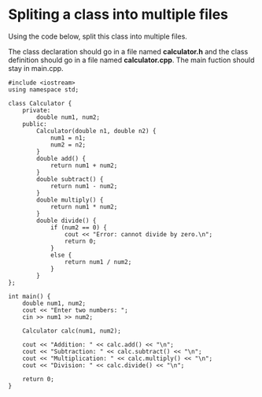 # Spliting a class into multiple files

Using the code below, split this class into multiple files. 

The class declaration should go in a file named **calculator.h** and the class definition should go in a file named **calculator.cpp**. The main fuction should stay in main.cpp.

```
#include <iostream>
using namespace std;

class Calculator {
    private:
        double num1, num2;
    public:
        Calculator(double n1, double n2) {
            num1 = n1;
            num2 = n2;
        }
        double add() {
            return num1 + num2;
        }
        double subtract() {
            return num1 - num2;
        }
        double multiply() {
            return num1 * num2;
        }
        double divide() {
            if (num2 == 0) {
                cout << "Error: cannot divide by zero.\n";
                return 0;
            }
            else {
                return num1 / num2;
            }
        }
};

int main() {
    double num1, num2;
    cout << "Enter two numbers: ";
    cin >> num1 >> num2;

    Calculator calc(num1, num2);

    cout << "Addition: " << calc.add() << "\n";
    cout << "Subtraction: " << calc.subtract() << "\n";
    cout << "Multiplication: " << calc.multiply() << "\n";
    cout << "Division: " << calc.divide() << "\n";

    return 0;
}
```
